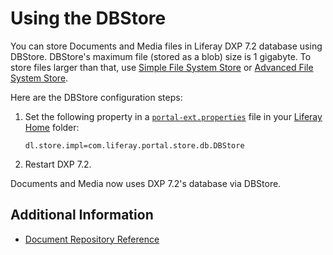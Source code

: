 # Using the DBStore

You can store Documents and Media files in Liferay DXP 7.2 database using DBStore. DBStore's maximum file (stored as a blob) size is 1 gigabyte. To store files larger than that, use [Simple File System Store](./using-the-simple-file-system-store.md) or [Advanced File System Store]().

Here are the DBStore configuration steps:

1. Set the following property in a [`portal-ext.properties`](https://help.liferay.com/hc/articles/360028712292-Portal-Properties) file in your [Liferay Home](https://help.liferay.com/hc/articles/360028712272-Liferay-Home) folder:

    ```
    dl.store.impl=com.liferay.portal.store.db.DBStore
    ```

1. Restart DXP 7.2.

Documents and Media now uses DXP 7.2's database via DBStore.

## Additional Information

* [Document Repository Reference](./document-repository-reference.md)
